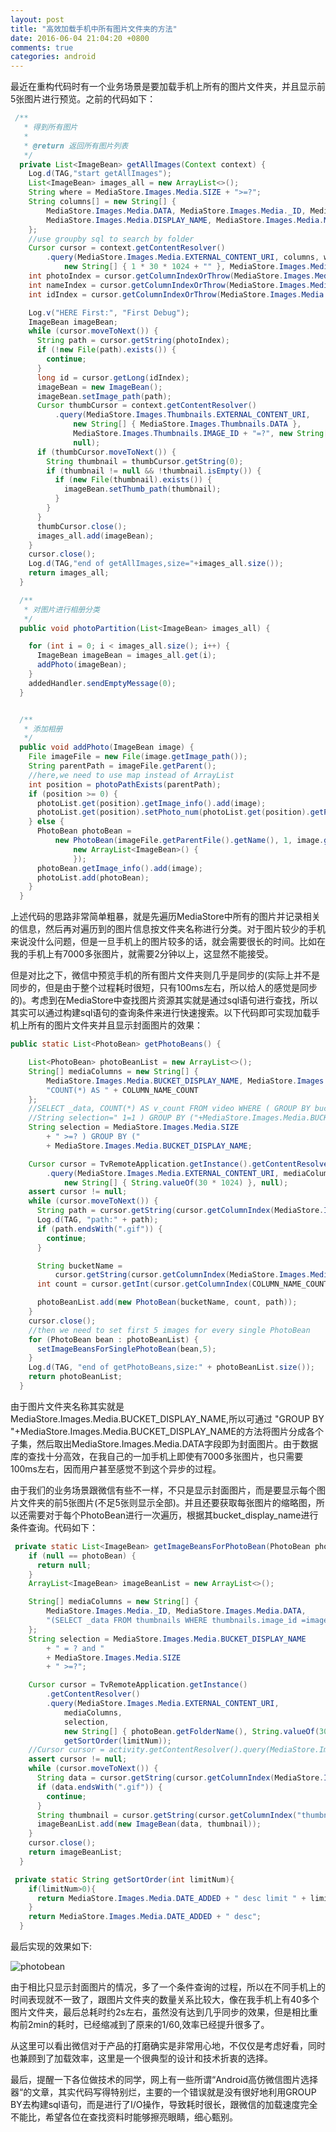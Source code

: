 ```yaml
---
layout: post
title: "高效加载手机中所有图片文件夹的方法"
date: 2016-06-04 21:04:20 +0800
comments: true
categories: android
---
```

最近在重构代码时有一个业务场景是要加载手机上所有的图片文件夹，并且显示前5张图片进行预览。之前的代码如下<!--more-->：  
``` java private List<ImageBean>getAllImages(Context context)
 /**
   * 得到所有图片
   *
   * @return 返回所有图片列表
   */
  private List<ImageBean> getAllImages(Context context) {
    Log.d(TAG,"start getAllImages");
    List<ImageBean> images_all = new ArrayList<>();
    String where = MediaStore.Images.Media.SIZE + ">=?";
    String columns[] = new String[] {
        MediaStore.Images.Media.DATA, MediaStore.Images.Media._ID, MediaStore.Images.Media.TITLE,
        MediaStore.Images.Media.DISPLAY_NAME, MediaStore.Images.Media.MIME_TYPE
    };
    //use groupby sql to search by folder
    Cursor cursor = context.getContentResolver()
        .query(MediaStore.Images.Media.EXTERNAL_CONTENT_URI, columns, where,
            new String[] { 1 * 30 * 1024 + "" }, MediaStore.Images.Media.DATE_ADDED + " desc");
    int photoIndex = cursor.getColumnIndexOrThrow(MediaStore.Images.Media.DATA);
    int nameIndex = cursor.getColumnIndexOrThrow(MediaStore.Images.Media.DISPLAY_NAME);
    int idIndex = cursor.getColumnIndexOrThrow(MediaStore.Images.Media._ID);

    Log.v("HERE First:", "First Debug");
    ImageBean imageBean;
    while (cursor.moveToNext()) {
      String path = cursor.getString(photoIndex);
      if (!new File(path).exists()) {
        continue;
      }
      long id = cursor.getLong(idIndex);
      imageBean = new ImageBean();
      imageBean.setImage_path(path);
      Cursor thumbCursor = context.getContentResolver()
          .query(MediaStore.Images.Thumbnails.EXTERNAL_CONTENT_URI,
              new String[] { MediaStore.Images.Thumbnails.DATA },
              MediaStore.Images.Thumbnails.IMAGE_ID + "=?", new String[] { String.valueOf(id) },
              null);
      if (thumbCursor.moveToNext()) {
        String thumbnail = thumbCursor.getString(0);
        if (thumbnail != null && !thumbnail.isEmpty()) {
          if (new File(thumbnail).exists()) {
            imageBean.setThumb_path(thumbnail);
          }
        }
      }
      thumbCursor.close();
      images_all.add(imageBean);
    }
    cursor.close();
    Log.d(TAG,"end of getAllImages,size="+images_all.size());
    return images_all;
  }
```
``` java public void photoPartition(List<ImageBean>images_all)
  /**
   * 对图片进行相册分类
   */
  public void photoPartition(List<ImageBean> images_all) {

    for (int i = 0; i < images_all.size(); i++) {
      ImageBean imageBean = images_all.get(i);
      addPhoto(imageBean);
    }
    addedHandler.sendEmptyMessage(0);
  }
```

``` java void addPhoto(ImageBean image)

  /**
   * 添加相册
   */
  public void addPhoto(ImageBean image) {
    File imageFile = new File(image.getImage_path());
    String parentPath = imageFile.getParent();
    //here,we need to use map instead of ArrayList
    int position = photoPathExists(parentPath);
    if (position >= 0) {
      photoList.get(position).getImage_info().add(image);
      photoList.get(position).setPhoto_num(photoList.get(position).getPhoto_num() + 1);
    } else {
      PhotoBean photoBean =
          new PhotoBean(imageFile.getParentFile().getName(), 1, image.getImage_path(), parentPath,
              new ArrayList<ImageBean>() {
              });
      photoBean.getImage_info().add(image);
      photoList.add(photoBean);
    }
  }
```

上述代码的思路非常简单粗暴，就是先遍历MediaStore中所有的图片并记录相关的信息，然后再对遍历到的图片信息按文件夹名称进行分类。对于图片较少的手机来说没什么问题，但是一旦手机上的图片较多的话，就会需要很长的时间。比如在我的手机上有7000多张图片，就需要2分钟以上，这显然不能接受。  

但是对比之下，微信中预览手机的所有图片文件夹则几乎是同步的(实际上并不是同步的，但是由于整个过程耗时很短，只有100ms左右，所以给人的感觉是同步的)。考虑到在MediaStore中查找图片资源其实就是通过sql语句进行查找，所以其实可以通过构建sql语句的查询条件来进行快速搜索。以下代码即可实现加载手机上所有的图片文件夹并且显示封面图片的效果：  
``` java private static List<PhotoBean> getPhotoBeans()
public static List<PhotoBean> getPhotoBeans() {

    List<PhotoBean> photoBeanList = new ArrayList<>();
    String[] mediaColumns = new String[] {
        MediaStore.Images.Media.BUCKET_DISPLAY_NAME, MediaStore.Images.Media.DATA,
        "COUNT(*) AS " + COLUMN_NAME_COUNT
    };
    //SELECT _data, COUNT(*) AS v_count FROM video WHERE ( GROUP BY bucket_display_name)
    //String selection=" 1=1 ) GROUP BY ("+MediaStore.Images.Media.BUCKET_DISPLAY_NAME;
    String selection = MediaStore.Images.Media.SIZE
        + " >=? ) GROUP BY ("
        + MediaStore.Images.Media.BUCKET_DISPLAY_NAME;

    Cursor cursor = TvRemoteApplication.getInstance().getContentResolver()
        .query(MediaStore.Images.Media.EXTERNAL_CONTENT_URI, mediaColumns, selection,
            new String[] { String.valueOf(30 * 1024) }, null);
    assert cursor != null;
    while (cursor.moveToNext()) {
      String path = cursor.getString(cursor.getColumnIndex(MediaStore.Images.Media.DATA));
      Log.d(TAG, "path:" + path);
      if (path.endsWith(".gif")) {
        continue;
      }

      String bucketName =
          cursor.getString(cursor.getColumnIndex(MediaStore.Images.Media.BUCKET_DISPLAY_NAME));
      int count = cursor.getInt(cursor.getColumnIndex(COLUMN_NAME_COUNT));

      photoBeanList.add(new PhotoBean(bucketName, count, path));
    }
    cursor.close();
    //then we need to set first 5 images for every single PhotoBean
    for (PhotoBean bean : photoBeanList) {
      setImageBeansForSinglePhotoBean(bean,5);
    }
    Log.d(TAG, "end of getPhotoBeans,size:" + photoBeanList.size());
    return photoBeanList;
  }
```
由于图片文件夹名称其实就是MediaStore.Images.Media.BUCKET_DISPLAY_NAME,所以可通过 "GROUP BY "+MediaStore.Images.Media.BUCKET_DISPLAY_NAME的方法将图片分成各个子集，然后取出MediaStore.Images.Media.DATA字段即为封面图片。由于数据库的查找十分高效，在我自己的一加手机上即使有7000多张图片，也只需要100ms左右，因而用户甚至感觉不到这个异步的过程。  

由于我们的业务场景跟微信有些不一样，不只是显示封面图片，而是要显示每个图片文件夹的前5张图片(不足5张则显示全部)。并且还要获取每张图片的缩略图，所以还需要对于每个PhotoBean进行一次遍历，根据其bucket_display_name进行条件查询。代码如下：  
```java private static List<ImageBean>getImageBeansForPhotoBean(PhotoBean photoBean,int limitNum)
 private static List<ImageBean> getImageBeansForPhotoBean(PhotoBean photoBean,int limitNum){
    if (null == photoBean) {
      return null;
    }
    ArrayList<ImageBean> imageBeanList = new ArrayList<>();

    String[] mediaColumns = new String[] {
        MediaStore.Images.Media._ID, MediaStore.Images.Media.DATA,
        "(SELECT _data FROM thumbnails WHERE thumbnails.image_id =images._id) AS thumbnail"
    };
    String selection = MediaStore.Images.Media.BUCKET_DISPLAY_NAME
        + " = ? and "
        + MediaStore.Images.Media.SIZE
        + " >=?";

    Cursor cursor = TvRemoteApplication.getInstance()
        .getContentResolver()
        .query(MediaStore.Images.Media.EXTERNAL_CONTENT_URI,
            mediaColumns,
            selection,
            new String[] { photoBean.getFolderName(), String.valueOf(30 * 1024) },
            getSortOrder(limitNum));
    //Cursor cursor = activity.getContentResolver().query(MediaStore.Images.Media.EXTERNAL_CONTENT_URI, mediaColumns, selection, new String[]{bucket_name}, MediaStore.Images.Media.DATE_ADDED+" desc");
    assert cursor != null;
    while (cursor.moveToNext()) {
      String data = cursor.getString(cursor.getColumnIndex(MediaStore.Images.Media.DATA));
      if (data.endsWith(".gif")) {
        continue;
      }
      String thumbnail = cursor.getString(cursor.getColumnIndex("thumbnail"));
      imageBeanList.add(new ImageBean(data, thumbnail));
    }
    cursor.close();
    return imageBeanList;
  }
  ```
```java private static String getSortOrder(int limitNum)
 private static String getSortOrder(int limitNum){
    if(limitNum>0){
      return MediaStore.Images.Media.DATE_ADDED + " desc limit " + limitNum;
    }
    return MediaStore.Images.Media.DATE_ADDED + " desc";
  }
 ```

最后实现的效果如下:  

![photobean](http://7xn1yt.com1.z0.glb.clouddn.com/photobean.png)

由于相比只显示封面图片的情况，多了一个条件查询的过程，所以在不同手机上的时间表现就不一致了，跟图片文件夹的数量关系比较大，像在我手机上有40多个图片文件夹，最后总耗时约2s左右，虽然没有达到几乎同步的效果，但是相比重构前2min的耗时，已经缩减到了原来的1/60,效率已经提升很多了。  

从这里可以看出微信对于产品的打磨确实是非常用心地，不仅仅是考虑好看，同时也兼顾到了加载效率，这里是一个很典型的设计和技术折衷的选择。  

最后，提醒一下各位做技术的同学，网上有一些所谓“Android高仿微信图片选择器“的文章，其实代码写得特别烂，主要的一个错误就是没有很好地利用GROUP BY去构建sql语句，而是进行了I/O操作，导致耗时很长，跟微信的加载速度完全不能比，希望各位在查找资料时能够擦亮眼睛，细心甄别。  
